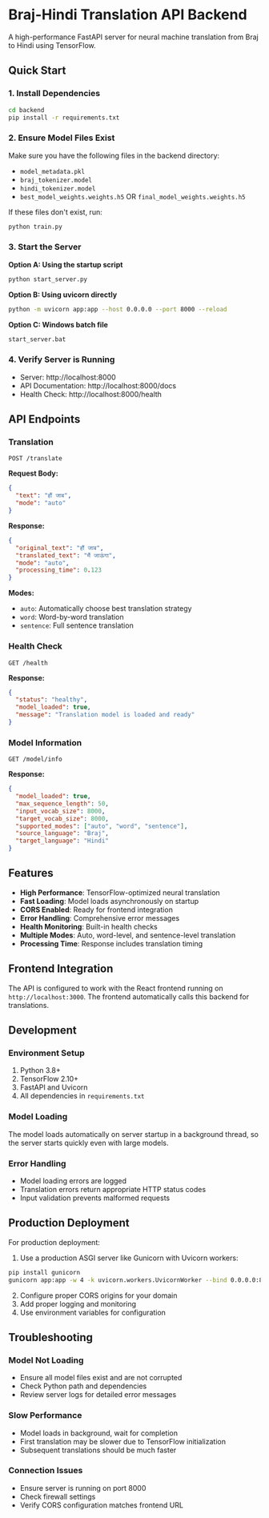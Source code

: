 # Braj-Hindi Translation API Backend

A high-performance FastAPI server for neural machine translation from Braj to Hindi using TensorFlow.

## Quick Start

### 1. Install Dependencies

```bash
cd backend
pip install -r requirements.txt
```

### 2. Ensure Model Files Exist

Make sure you have the following files in the backend directory:

- `model_metadata.pkl`
- `braj_tokenizer.model`
- `hindi_tokenizer.model`
- `best_model_weights.weights.h5` OR `final_model_weights.weights.h5`

If these files don't exist, run:

```bash
python train.py
```

### 3. Start the Server

**Option A: Using the startup script**

```bash
python start_server.py
```

**Option B: Using uvicorn directly**

```bash
python -m uvicorn app:app --host 0.0.0.0 --port 8000 --reload
```

**Option C: Windows batch file**

```bash
start_server.bat
```

### 4. Verify Server is Running

- Server: http://localhost:8000
- API Documentation: http://localhost:8000/docs
- Health Check: http://localhost:8000/health

## API Endpoints

### Translation

```
POST /translate
```

**Request Body:**

```json
{
  "text": "हौं जाब",
  "mode": "auto"
}
```

**Response:**

```json
{
  "original_text": "हौं जाब",
  "translated_text": "मैं जाऊंगा",
  "mode": "auto",
  "processing_time": 0.123
}
```

**Modes:**

- `auto`: Automatically choose best translation strategy
- `word`: Word-by-word translation
- `sentence`: Full sentence translation

### Health Check

```
GET /health
```

**Response:**

```json
{
  "status": "healthy",
  "model_loaded": true,
  "message": "Translation model is loaded and ready"
}
```

### Model Information

```
GET /model/info
```

**Response:**

```json
{
  "model_loaded": true,
  "max_sequence_length": 50,
  "input_vocab_size": 8000,
  "target_vocab_size": 8000,
  "supported_modes": ["auto", "word", "sentence"],
  "source_language": "Braj",
  "target_language": "Hindi"
}
```

## Features

- **High Performance**: TensorFlow-optimized neural translation
- **Fast Loading**: Model loads asynchronously on startup
- **CORS Enabled**: Ready for frontend integration
- **Error Handling**: Comprehensive error messages
- **Health Monitoring**: Built-in health checks
- **Multiple Modes**: Auto, word-level, and sentence-level translation
- **Processing Time**: Response includes translation timing

## Frontend Integration

The API is configured to work with the React frontend running on `http://localhost:3000`. The frontend automatically calls this backend for translations.

## Development

### Environment Setup

1. Python 3.8+
2. TensorFlow 2.10+
3. FastAPI and Uvicorn
4. All dependencies in `requirements.txt`

### Model Loading

The model loads automatically on server startup in a background thread, so the server starts quickly even with large models.

### Error Handling

- Model loading errors are logged
- Translation errors return appropriate HTTP status codes
- Input validation prevents malformed requests

## Production Deployment

For production deployment:

1. Use a production ASGI server like Gunicorn with Uvicorn workers:

```bash
pip install gunicorn
gunicorn app:app -w 4 -k uvicorn.workers.UvicornWorker --bind 0.0.0.0:8000
```

2. Configure proper CORS origins for your domain
3. Add proper logging and monitoring
4. Use environment variables for configuration

## Troubleshooting

### Model Not Loading

- Ensure all model files exist and are not corrupted
- Check Python path and dependencies
- Review server logs for detailed error messages

### Slow Performance

- Model loads in background, wait for completion
- First translation may be slower due to TensorFlow initialization
- Subsequent translations should be much faster

### Connection Issues

- Ensure server is running on port 8000
- Check firewall settings
- Verify CORS configuration matches frontend URL
